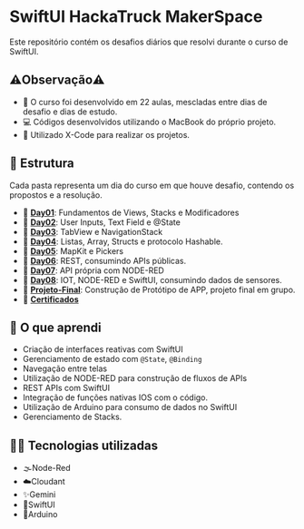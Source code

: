 # SwiftUI HackaTruck MakerSpace

Este repositório contém os desafios diários que resolvi durante o curso de SwiftUI.

## ⚠️Observação⚠️
- 📅 O curso foi desenvolvido em 22 aulas, mescladas entre dias de desafio e dias de estudo.
- 💻 Códigos desenvolvidos utilizando o MacBook do próprio projeto.
- 👾 Utilizado X-Code para realizar os projetos.

## 🚀 Estrutura
Cada pasta representa um dia do curso em que houve desafio, contendo os propostos e a resolução.

- 📅 **[Day01](Day01)**: Fundamentos de Views, Stacks e Modificadores
- 📅 **[Day02](Day02)**: User Inputs, Text Field e @State
- 📅 **[Day03](Day03)**: TabView e NavigationStack
- 📅 **[Day04](Day04)**: Listas, Array, Structs e protocolo Hashable.
- 📅 **[Day05](Day05)**: MapKit e Pickers
- 📅 **[Day06](Day06)**: REST, consumindo APIs públicas.
- 📅 **[Day07](Day07)**: API própria com NODE-RED
- 📅 **[Day08](Day08)**: IOT, NODE-RED e SwiftUI, consumindo dados de sensores.
- 📅 **[Projeto-Final](Projeto-Final)**: Construção de Protótipo de APP, projeto final em grupo.
- 📑 **[Certificados](Certificados)**
  
## 🧠 O que aprendi

- Criação de interfaces reativas com SwiftUI
- Gerenciamento de estado com `@State`, `@Binding`
- Navegação entre telas
- Utilização de NODE-RED para construção de fluxos de APIs
- REST APIs com SwiftUI
- Integração de funções nativas IOS com o código.
- Utilização de Arduino para consumo de dados no SwiftUI
- Gerenciamento de Stacks.

## 👨‍💻 Tecnologias utilizadas

- 🌫️Node-Red
- ☁️Cloudant
- ✨Gemini
- 🦅SwiftUI
- 🤖Arduino
